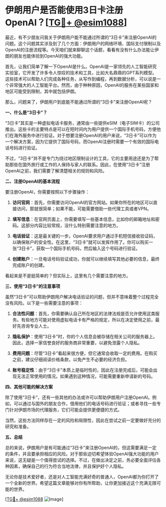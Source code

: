 # 伊朗用户是否能使用3日卡注册OpenAI？[[TG💪+ @esim1088](https://t.me/s/esim1088)]

最近，有不少朋友问我关于伊朗用户能不能通过所谓的“3日卡”来注册OpenAI的问题。这个问题其实涉及到了几个方面：伊朗用户的网络环境、国际支付限制以及OpenAI的注册流程等。今天咱们就来聊聊这个话题，看看有没有什么办法能让伊朗的朋友也能体验到OpenAI的强大功能。

首先，让我们简单了解一下OpenAI是什么。OpenAI是一家领先的人工智能研究实验室，它开发了许多令人惊叹的技术和工具，比如大名鼎鼎的GPT系列模型。这些技术可以帮助人们完成各种任务，从写作到编程，再到数据分析，可以说是一个非常强大的人工智能平台。然而，由于种种原因，OpenAI的服务在某些国家和地区可能受到限制，其中就包括伊朗。

那么，问题来了，伊朗用户到底能不能通过所谓的“3日卡”来注册OpenAI呢？

**一、什么是“3日卡”？**

“3日卡”其实是一种虚拟电话卡服务，通常由一些提供eSIM（电子SIM卡）的公司推出。这些卡的主要特点是可以在短时间内为用户提供一个国际手机号码，方便他们在海外服务中进行验证。对于想要注册OpenAI的用户来说，“3日卡”可以作为一个解决方案，因为它提供了国际号码，而OpenAI注册时需要一个有效的国际电话号码进行验证。

不过，“3日卡”并不是专门为绕过地区限制设计的工具，它的主要用途还是为了帮助那些在国外旅行或工作的人保持与家人的联系。因此，在使用“3日卡”注册OpenAI之前，我们需要了解清楚相关的规则和风险。

**二、注册OpenAI的基本流程**

要注册OpenAI，你需要按照以下步骤操作：

1. **访问官网**：首先，你需要访问OpenAI的官方网站。如果你所在的地区可以直接访问，那就很简单；如果不能，可能需要借助一些代理工具或者VPN。

2. **填写信息**：在官网页面上，你需要填写一些基本信息，比如你的邮箱地址和密码。这部分内容比较常规，没什么特别需要注意的地方。

3. **电话验证**：这是最关键的一步。OpenAI要求用户通过手机短信接收验证码，以确保账户的安全性。在这里，“3日卡”就可以发挥作用了。你可以购买一张“3日卡”，获取一个国际手机号码，然后输入这个号码进行验证。

4. **创建账户**：一旦电话号码验证成功，你就可以继续填写其他必要的信息，最终完成账户的创建。

看起来是不是挺简单的？但实际上，这里有几个需要注意的地方。

**三、使用“3日卡”的注意事项**

虽然“3日卡”可以帮助伊朗用户解决电话验证的问题，但并不意味着整个过程完全没有风险。以下是一些需要注意的事项：

1. **合法性问题**：首先，你需要确认自己所在地区的法律法规是否允许使用这类服务。有些地方可能对使用虚拟电话卡有严格的规定，所以在决定使用之前，最好先咨询专业人士。

2. **隐私保护**：使用“3日卡”时，你的个人信息会被存储在相关公司的服务器上。因此，选择一家信誉良好的服务商非常重要，以避免泄露个人隐私。

3. **费用问题**：尽管“3日卡”看起来很方便，但它通常会收取一定的费用。在购买之前，建议仔细阅读价格条款，以免产生不必要的经济负担。

4. **账号稳定性**：由于“3日卡”本质上是临时性的，因此在注册完成后，可能会出现无法正常使用的情况。如果遇到这种情况，可能需要重新申请新的号码。

**四、其他可能的解决方案**

除了使用“3日卡”，还有一些其他的办法或许可以帮助伊朗用户注册OpenAI。例如，可以通过与国外的朋友合作，借用他们的电话号码进行验证；或者寻找一些专门针对伊朗市场的代理服务，它们可能会提供更便捷的方式。

当然，这些方法同样存在一定的风险和局限性，因此在尝试之前一定要做好充分的研究和准备。

**五、总结**

总的来说，伊朗用户是有可能通过“3日卡”来注册OpenAI的，但这需要满足一定的条件，并且要承担相应的风险。对于那些迫切希望体验OpenAI强大功能的用户来说，这无疑是一个值得尝试的选择。不过，在做出决定之前，务必要全面评估各种因素，确保自己的行为符合当地法律，并且保护好个人隐私。

无论你是技术爱好者，还是对人工智能充满好奇的普通人，OpenAI都为你打开了一个全新的世界。希望这篇文章能够对你有所帮助，让你更加接近这个充满无限可能的世界。

[[TG💪+ @esim1088](https://t.me/s/esim1088) ![Image](https://i.postimg.cc/4NQfJmqS/Snipaste-2025-05-13-00-14-12.png)]